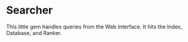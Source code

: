 Searcher
========

This little gem handles queries from the Web Interface. It hits the Index, Database, and Ranker.
